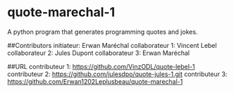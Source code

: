 # quote-marechal-1
A python program that generates programming quotes and jokes.

##Contributors
initiateur: Erwan Maréchal
collaborateur 1: Vincent Lebel
collaborateur 2: Jules Dupont
collaborateur 3: Erwan Maréchal

##URL
contributeur 1: https://github.com/VinzODL/quote-lebel-1
contributeur 2: https://github.com/julesdpo/quote-jules-1.git
contributeur 3: https://github.com/Erwan1202Leplusbeau/quote-marechal-1
